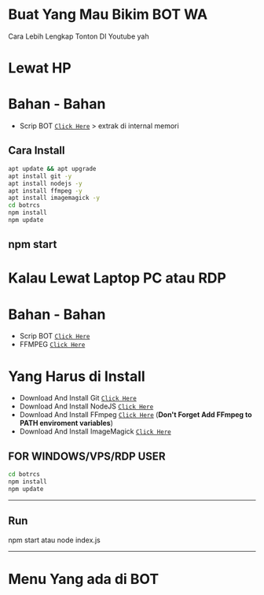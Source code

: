 # Buat Yang Mau Bikim BOT WA
Cara Lebih Lengkap Tonton DI Youtube yah



# Lewat HP
# Bahan - Bahan
* Scrip BOT  [`Click Here`](https://git-scm.com/downloads) > extrak di internal memori

## Cara Install

```bash
apt update && apt upgrade
apt install git -y
apt install nodejs -y
apt install ffmpeg -y
apt install imagemagick -y
cd botrcs
npm install
npm update
```

npm start
---------



# Kalau Lewat Laptop PC atau RDP
# Bahan - Bahan
* Scrip BOT  [`Click Here`](https://git-scm.com/downloads)
* FFMPEG   [`Click Here`](https://git-scm.com/downloads)

# Yang Harus di Install
* Download And Install Git [`Click Here`](https://git-scm.com/downloads)
* Download And Install NodeJS [`Click Here`](https://nodejs.org/en/download)
* Download And Install FFmpeg [`Click Here`](https://ffmpeg.org/download.html) (**Don't Forget Add FFmpeg to PATH enviroment variables**)
* Download And Install ImageMagick [`Click Here`](https://imagemagick.org/script/download.php)

## FOR WINDOWS/VPS/RDP USER

```bash
cd botrcs
npm install
npm update
```

---------

## Run
npm start
atau
node index.js

---------

# Menu Yang ada di BOT


